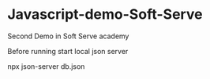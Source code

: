 # Javascript-demo-Soft-Serve
Second Demo in Soft Serve academy

Before running start local json server

npx json-server db.json
 

